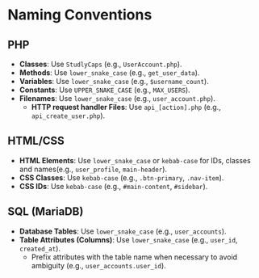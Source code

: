 # Naming Conventions

## PHP
- **Classes**: Use `StudlyCaps` (e.g., `UserAccount.php`).
- **Methods**: Use `lower_snake_case` (e.g., `get_user_data`).
- **Variables**: Use `lower_snake_case` (e.g., `$username_count`).
- **Constants**: Use `UPPER_SNAKE_CASE` (e.g., `MAX_USERS`).
- **Filenames**: Use `lower_snake_case` (e.g., `user_account.php`).
    - **HTTP request handler Files**: Use `api_[action].php` (e.g., `api_create_user.php`).

## HTML/CSS
- **HTML Elements**: Use `lower_snake_case` or `kebab-case` for IDs, classes and names(e.g., `user_profile`, `main-header`).
- **CSS Classes**: Use `kebab-case` (e.g., `.btn-primary`, `.nav-item`).
- **CSS IDs**: Use `kebab-case` (e.g., `#main-content`, `#sidebar`).

## SQL (MariaDB)
- **Database Tables**: Use `lower_snake_case` (e.g., `user_accounts`).
- **Table Attributes (Columns)**: Use `lower_snake_case` (e.g., `user_id`, `created_at`).
  - Prefix attributes with the table name when necessary to avoid ambiguity (e.g., `user_accounts.user_id`).